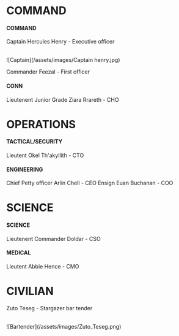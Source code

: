 # COMMAND
#### COMMAND
Captain Hercules Henry - Executive officer

<br />
![Captain](/assets/images/Captain henry.jpg)

Commander Feezal - First officer

#### CONN
Lieutenent Junior Grade Ziara Rrareth - CHO

# OPERATIONS
#### TACTICAL/SECURITY
Lieutent Okel Th'akyllith - CTO

#### ENGINEERING

Chief Petty officer Arlin Chell - CEO
Ensign Euan Buchanan - COO

# SCIENCE
#### SCIENCE
Lieutenent Commander Doldar - CSO

#### MEDICAL
Lieutent Abbie Hence - CMO

# CIVILIAN
Zuto Teseg - Stargazer bar tender

<br /> 
![Bartender](/assets/images/Zuto_Teseg.png)

